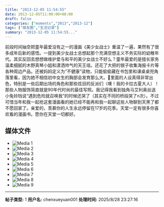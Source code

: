 ```yaml
---
title: "2013-12-05 11:54:55"
date: 2013-12-05T11:00:00+08:00
draft: false
categories: ["moments","2013","2013-12"]
tags: ["朋友圈","生活记录"]
summary: "2013-12-05 11:54:55..."
---
```


前段时间抽空把童年最爱没有之一的漫画《美少女战士》重温了一遍，果然有了很多成年后新的感悟。一提到美少女战士总想起那个充满空想主义不务实际的幼稚年代。其实反回去想想做维护爱与和平的美少女战士不好么？童年最爱的是擅长家务温柔细腻的木野真琴小姐和潇洒帅气的天王瑶。还花了大把的银子收集海报卡片等各种周边产品。还被妈妈定义为“不健康”读物，只能偷偷藏在书包里和课桌桌兜角落里看，因为她不相信初中女生的胸部会发育那么大。里面的人设真得非常出色，特别是一些后期出场的角色和那些炫目的反派们（噢！我的卡拉古夏大人）！那些人物服饰简直就是90年代时尚的最佳写照。我记得我看到独角马艾利奥丝送小兔铃铛说“遇到危险就召唤我”的时候还哭了（其实在不同的桥段哭了n次）。不过可惜当年和我一起抢这套漫画看的她已经不能再和我一起聊这些人物聊到天黑了都不愿回家了。亲爱的，羡慕你的人生永远停留在17岁的花季。天堂一定有很多你喜欢看的漫画书。愿你在天堂一切都好。

## 媒体文件

- ![Media 1](/Moments/photos/2013-12-05/201312051154550.jpg)
- ![Media 2](/Moments/photos/2013-12-05/201312051154551.jpg)
- ![Media 3](/Moments/photos/2013-12-05/201312051154552.jpg)
- ![Media 4](/Moments/photos/2013-12-05/201312051154553.jpg)
- ![Media 5](/Moments/photos/2013-12-05/201312051154554.jpg)
- ![Media 6](/Moments/photos/2013-12-05/201312051154555.jpg)
- ![Media 7](/Moments/photos/2013-12-05/201312051154556.jpg)
- ![Media 8](/Moments/photos/2013-12-05/201312051154557.jpg)
- ![Media 9](/Moments/photos/2013-12-05/201312051154558.jpg)

---

**帖子类型:** 1
**用户名:** chenxueyuan001
**处理时间:** 2025/8/28 23:27:16